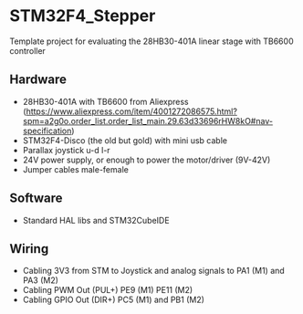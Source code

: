 # STM32F4_Stepper
Template project for evaluating the 28HB30-401A linear stage with TB6600 controller

## Hardware
- 28HB30-401A with TB6600 from Aliexpress (https://www.aliexpress.com/item/4001272086575.html?spm=a2g0o.order_list.order_list_main.29.63d33696rHW8kO#nav-specification)
- STM32F4-Disco (the old but gold) with mini usb cable
- Parallax joystick u-d l-r
- 24V power supply, or enough to power the motor/driver (9V-42V)
- Jumper cables male-female

## Software
- Standard HAL libs and STM32CubeIDE

## Wiring
- Cabling 3V3 from STM to Joystick and analog signals to PA1 (M1) and PA3 (M2)
- Cabling PWM Out (PUL+) PE9 (M1) PE11 (M2)
- Cabling GPIO Out (DIR+) PC5 (M1) and PB1 (M2)
